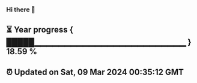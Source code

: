 ### Hi there 👋
⏳ Year progress { █████▁▁▁▁▁▁▁▁▁▁▁▁▁▁▁▁▁▁▁▁▁▁▁▁▁ } 18.59 %
---
⏰ Updated on Sat, 09 Mar 2024 00:35:12 GMT
---
